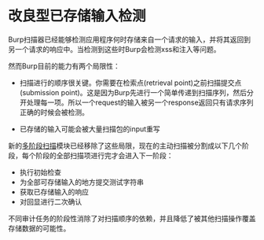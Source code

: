 # 改良型已存储输入检测

Burp扫描器已经能够检测应用程序何时存储来自一个请求的输入，并将其返回到另一个请求的响应中。当检测到这些时Burp会检测xss和注入等问题。

然而Burp目前的能力有两个局限性：

- 扫描进行的顺序很关键。你需要在检索点(retrieval point)之前扫描提交点(submission point)。这是因为Burp先进行一个简单传递到扫描序列，然后分开处理每一项。所以一个request的输入被另一个response返回只有请求序列正确的时候会被检测。

- 已存储的输入可能会被大量扫描包的input重写

新的[多阶段扫描](https://github.com/Boreas514/Burp-Suite-2.0-chinese-document/blob/master/Multi-phase%20scanning.md)模块已经移除了这些局限，现在的主动扫描被分割成以下几个阶段，每个阶段的全部扫描项进行完才会进入下一阶段：

- 执行初始检查
- 为全部可存储输入的地方提交测试字符串
- 获取已存储输入的响应
- 对回显进行二次确认

不同审计任务的阶段性消除了对扫描顺序的依赖，并且降低了被其他扫描操作覆盖存储数据的可能性。